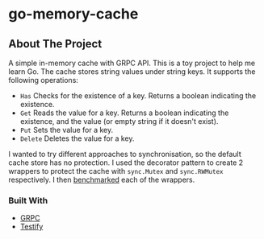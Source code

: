 # go-memory-cache

## About The Project

A simple in-memory cache with GRPC API. This is a toy project to help me learn Go. The cache stores string values under string keys. It supports the following operations:
- `Has` Checks for the existence of a key. Returns a boolean indicating the existence.
- `Get` Reads the value for a key. Returns a boolean indicating the existence, and the value (or empty string if it doesn't exist).
- `Put` Sets the value for a key.
- `Delete` Deletes the value for a key.

I wanted to try different approaches to synchronisation, so the default cache store has no protection. I used the decorator pattern to create 2 wrappers to protect the cache with `sync.Mutex` and `sync.RWMutex` respectively. I then [benchmarked](docs/benchmarks) each of the wrappers.

### Built With
- [GRPC](https://grpc.io/)
- [Testify](https://github.com/stretchr/testify)
